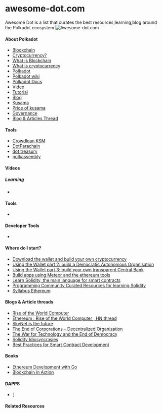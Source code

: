 # awesome-dot.com 
Awesome Dot is a list that curates the best resources,learning,blog around the Polkadot ecosystem
![Awesome-dot.com](https://polkadot.network/content/images/2020/06/Polkadot_OG.png)

#### About Polkadot 

- [Blockchain](https://github.com/yjjnls/awesome-blockchain/)
- [Cryptocurrency? ](https://www.youtube.com/watch?v=j23HnORQXvs)
- [What is Blockchain](https://www.youtube.com/watch?v=SSo_EIwHSd4)
- [What is cryptocurrency]()
- [Polkadot](https://www.youtube.com/watch?v=_-k0xkooSlA/)
- [Polkadot wiki](https://wiki.polkadot.network/)
- [Polkadot Docs](https://twitter.com/ethereumproject)
- [Video](https://www.facebook.com/ethereumproject)
- [Tutorial](https://forum.ethereum.org/)
- [Blog](https://github.com/ethereum)
- [Kusama](https://ethereum.gitbooks.io/frontier-guide/content/)
- [Price of kusama](http://www.meetup.com/topics/ethereum/)
- [Governance](https://forum.ethereum.org/discussion/1495/chat-with-the-ethereum-community-on-skype-irc-and-gitter)
- [Blog & Articles Thread](https://ethstats.net/)




#### Tools

- [Crowdloan KSM](https://blockmodo.com/quotes/ETH)
- [DotParachain](https://coinmarketcap.com/currencies/ethereum/)
- [dot treasury](https://github.com/Blockmodo/coin_registry/blob/master/coins/ETH.registry.json)
- [polkassembly](https://coinsamba.com/pt/bestprice/ETH-USD)

#### Videos



##### Learning 


- 


#### Tools
- 

#### Developer Tools
- 
#### Where do I start?
- [Download the wallet and build your own cryptocurrency](https://blog.ethereum.org/2015/12/03/how-to-build-your-own-cryptocurrency/)
- [Using the Wallet part 2: build a Democratic Autonomous Organisation](https://blog.ethereum.org/2015/12/04/ethereum-in-practice-part-2-how-to-build-a-better-democracy-in-under-a-100-lines-of-code/)
- [Using the Wallet part 3: build your own transparent Central Bank](https://blog.ethereum.org/2015/12/07/ethereum-in-practice-part-3-how-to-build-your-own-transparent-bank-on-the-blockchain/)
- [Build apps using Meteor and the ethereum tools](https://github.com/ethereum/wiki/wiki/Dapp-using-Meteor)
- [Learn Solidity, the main language for smart contracts](https://solidity.readthedocs.org/en/latest/)
- [Programming Community Curated Resources for learning Solidity](https://hackr.io/tutorials/learn-solidity)
- [Syllabus Ethereum](https://novicedock.com/learn/cryptocurrency/ethereum)

#### Blogs & Article threads
- [Rise of the World Computer](http://www.svds.com/ethereum-the-rise-of-the-world-computer/#.Vs3MJboMMl0.facebook)
- [Ethereum : Rise of the World Computer , HN thread](https://news.ycombinator.com/item?id=11181149)
- [SkyNet is the future](http://theshapeofthings.org/2016/01/18/skynetisthefuture/)
- [The End of Corporations – Decentralized Organization ](http://theshapeofthings.org/2016/01/18/field-interview-wmatan-field-ethereum-devcon-1/)
- [The War for Technology and the End of Democracy](http://theshapeofthings.org/2016/02/01/war-technology-and-the-end-of-democracy/)
- [Solidity Idiosyncrasies](https://github.com/miguelmota/solidity-idiosyncrasies)
- [Best Practices for Smart Contract Development](https://yos.io/2019/11/10/smart-contract-development-best-practices/)

#### Books
- [Ethereum Development with Go](https://goethereumbook.org/)
- [Blockchain in Action](https://www.manning.com/books/blockchain-in-action)

#### DAPPS
- [


#### Related Resources

